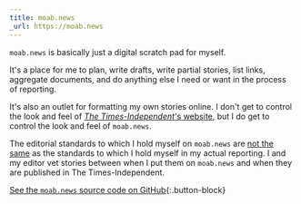```yaml
---
title: moab.news
_url: https://moab.news
---
```


`moab.news` is basically just a digital scratch pad for myself.

It's a place for me to plan, write drafts, write partial stories, list links, aggregate documents, and do anything else I need or want in the process of reporting.

It's also an outlet for formatting my own stories online. I don't get to control the look and feel of [*The Times-Independent*'s website](https://moabtimes.com), but I do get to control the look and feel of `moab.news`.

The editorial standards to which I hold myself on `moab.news` are [not the same](https://moab.news/what-is-this/) as the standards to which I hold myself in my actual reporting. I and my editor vet stories between when I put them on `moab.news` and when they are published in The Times-Independent.

[See the `moab.news` source code on GitHub](https://github.com/CarterPape/moab.news){:.button-block}
